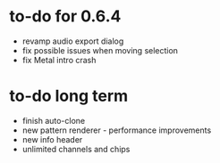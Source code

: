# to-do for 0.6.4

- revamp audio export dialog
- fix possible issues when moving selection
- fix Metal intro crash

# to-do long term

- finish auto-clone
- new pattern renderer - performance improvements
- new info header
- unlimited channels and chips
